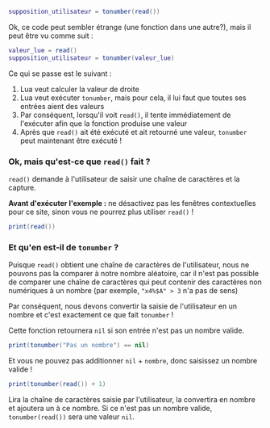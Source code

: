 ```lua
supposition_utilisateur = tonumber(read())
```

Ok, ce code peut sembler étrange (une fonction dans une autre?), mais il peut être vu comme suit :

```lua
valeur_lue = read()
supposition_utilisateur = tonumber(valeur_lue)
```

Ce qui se passe est le suivant :
1. Lua veut calculer la valeur de droite 
2. Lua veut exécuter `tonumber`, mais pour cela, il lui faut que toutes ses entrées aient des valeurs
3. Par conséquent, lorsqu'il voit `read()`, il tente immédiatement de l'exécuter afin que la fonction produise une valeur
4. Après que `read()` ait été exécuté et ait retourné une valeur, `tonumber` peut maintenant être exécuté !

### Ok, mais qu'est-ce que `read()` fait ?

`read()` demande à l'utilisateur de saisir une chaîne de caractères et la capture.

**Avant d'exécuter l'exemple :** ne désactivez pas les fenêtres contextuelles pour ce site, sinon vous ne pourrez plus utiliser `read()` !

<div class="runner">

```lua
print(read())
```

</div>

### Et qu'en est-il de `tonumber` ?

Puisque `read()` obtient une chaîne de caractères de l'utilisateur, nous ne pouvons pas la comparer à notre nombre aléatoire, car il n'est pas possible de comparer une chaîne de caractères qui peut contenir des caractères non numériques à un nombre (par exemple, `"x4%$A" > 3` n'a pas de sens)

Par conséquent, nous devons convertir la saisie de l'utilisateur en un nombre et c'est exactement ce que fait `tonumber` !

Cette fonction retournera `nil` si son entrée n'est pas un nombre valide.

<div class="runner">

```lua
print(tonumber("Pas un nombre") == nil)
```

</div>

Et vous ne pouvez pas additionner `nil` + `nombre`, donc saisissez un nombre valide !

<div class="runner">

```lua
print(tonumber(read()) + 1)
```

</div>

Lira la chaîne de caractères saisie par l'utilisateur, la convertira en nombre et ajoutera un à ce nombre. Si ce n'est pas un nombre valide, `tonumber(read())` sera une valeur `nil`. 
